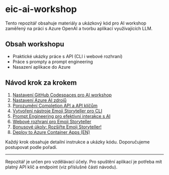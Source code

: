 # eic-ai-workshop

Tento repozitář obsahuje materiály a ukázkový kód pro AI workshop zaměřený na práci s Azure OpenAI a tvorbu aplikací využívajících LLM.

## Obsah workshopu

- Praktické ukázky práce s API (CLI i webové rozhraní)
- Práce s prompty a prompt engineering
- Nasazení aplikace do Azure

## Návod krok za krokem

1. [Nastavení GitHub Codespaces pro AI workshop](01-codespaces.md)
2. [Nastavení Azure AI zdrojů](02A-azure-ai.md)
3. [Porozumění Completion API a API klíčům](02B-completions-api-key.md)
4. [Vytvoření nástroje Emoji Storyteller pro CLI](03-cli-tool.md)
5. [Prompt Engineering pro efektivní interakce s AI](04-prompt-engineering.md)
6. [Webové rozhraní pro Emoji Storyteller](05-web-ui.md)
7. [Bonusové úkoly: Rozšiřte Emoji Storyteller!](06-bonus.md)
8. [Deploy to Azure Container Apps (EN)](07-deploy-to-azure.md)

Každý krok obsahuje detailní instrukce a ukázky kódu. Doporučujeme postupovat podle pořadí.

---

Repozitář je určen pro vzdělávací účely. Pro spuštění aplikací je potřeba mít platný API klíč a endpoint (viz příslušné části návodu).
